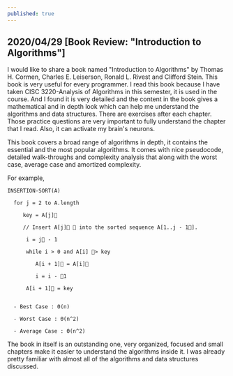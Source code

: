```yaml
---
published: true
---
```

## 2020/04/29 [Book Review: "Introduction to Algorithms"]

I would like to share a book named "Introduction to Algorithms" by Thomas H. Cormen,  Charles E. Leiserson, Ronald L. Rivest and Clifford Stein. This book is very useful for every programmer. I read this book because I have taken CISC 3220-Analysis of Algorithms in this semester, it is used in the course. And I found it is very detailed and the content in the book gives a mathematical and in depth look which can help me understand the algorithms and data structures. There are exercises after each chapter. Those practice questions are very important to fully understand the chapter that I read. Also, it can activate my brain's neurons.

This book covers a broad range of algorithms in depth, it contains the essential and the most popular algorithms. It comes with nice pseudocode, detailed walk-throughs and complexity analysis that along with the worst case, average case and amortized complexity.

For example, 

    INSERTION-SORT(A)

      for j = 2 to A.length
  
         key = A[j]􏰀
     
         // Insert A[j]􏰀 􏰀 into the sorted sequence A[1..j - 1􏰀].
         
          i = j􏰐 - 1
          
          while i > 0 and A[i] 􏰀> key
          
             A[i + 1]􏰀 = A[i]􏰀
             
             i = i - 􏰐1
             
          A[i + 1]􏰀 = key
          
          
      - Best Case : Θ(n)    
      
      - Worst Case : Θ(n^2)
      
      - Average Case : Θ(n^2)
      

The book in itself is an outstanding one, very organized, focused and small chapters make it easier to understand the algorithms inside it. I was already pretty familiar with almost all of the algorithms and data structures discussed.

<img src="https://pictures.abebooks.com/isbn/9780262033848-us.jpg" alt="">
